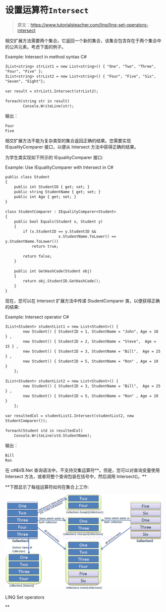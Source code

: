 # 设置运算符`Intersect`

> 原文：<https://www.tutorialsteacher.com/linq/linq-set-operators-intersect>

相交扩展方法需要两个集合。它返回一个新的集合，该集合包含存在于两个集合中的公共元素。考虑下面的例子。

Example: Intersect in method syntax C#

```
IList<string> strList1 = new List<string>() { "One", "Two", "Three", "Four", "Five" };
IList<string> strList2 = new List<string>() { "Four", "Five", "Six", "Seven", "Eight"};

var result = strList1.Intersect(strList2);

foreach(string str in result)
        Console.WriteLine(str);
```

输出：

```
Four
Five
```

相交扩展方法不能为复杂类型的集合返回正确的结果。您需要实现 IEqualityComparer 接口，以便从 Intersect 方法中获得正确的结果。

为学生类实现如下所示的 IEqualityComparer 接口:

Example: Use IEqualityComparer with Intersect in C#

```
public class Student 
{
    public int StudentID { get; set; }
    public string StudentName { get; set; }
    public int Age { get; set; }
}

class StudentComparer : IEqualityComparer<Student>
{
    public bool Equals(Student x, Student y)
    {
        if (x.StudentID == y.StudentID && 
                        x.StudentName.ToLower() == y.StudentName.ToLower())
            return true;

        return false;
    }

    public int GetHashCode(Student obj)
    {
        return obj.StudentID.GetHashCode();
    }
}
```

现在，您可以在 Intersect 扩展方法中传递 StudentComparer 类，以便获得正确的结果:

Example: Intersect operator C#

```
IList<Student> studentList1 = new List<Student>() { 
        new Student() { StudentID = 1, StudentName = "John", Age = 18 } ,
        new Student() { StudentID = 2, StudentName = "Steve",  Age = 15 } ,
        new Student() { StudentID = 3, StudentName = "Bill",  Age = 25 } ,
        new Student() { StudentID = 5, StudentName = "Ron" , Age = 19 } 
    };

IList<Student> studentList2 = new List<Student>() { 
        new Student() { StudentID = 3, StudentName = "Bill",  Age = 25 } ,
        new Student() { StudentID = 5, StudentName = "Ron" , Age = 19 } 
    };

var resultedCol = studentList1.Intersect(studentList2, new StudentComparer()); 

foreach(Student std in resultedCol)
    Console.WriteLine(std.StudentName);
```

输出：

```
Bill
Ron
```

在 c#&VB.Net 查询语法中，不支持交集运算符**。但是，您可以对查询变量使用 Intersect 方法，或者将整个查询包装在括号中，然后调用 Intersect()。**

 **下图显示了每组运算符如何在集合上工作:

[![](img/ee7308f0efb08774cb89eaa37302cfd9.png)](../../Content/images/linq/linq-set-operators.png)

LINQ Set operators

**